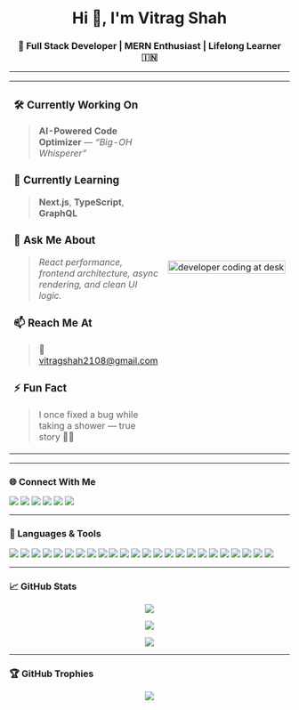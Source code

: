 <h1 align="center">Hi 👋, I'm Vitrag Shah</h1>
<h3 align="center">🚀 Full Stack Developer | MERN Enthusiast | Lifelong Learner 🇮🇳</h3>

---

<table>
  <tr>
    <td width="55%">
      
### 🛠️ Currently Working On
> **AI-Powered Code Optimizer** — _“Big-OH Whisperer”_

### 🌱 Currently Learning
> **Next.js**, **TypeScript**, **GraphQL**

### 💬 Ask Me About
> _React performance, frontend architecture, async rendering, and clean UI logic._

### 📫 Reach Me At
> 📧 [vitragshah2108@gmail.com](mailto:vitragshah2108@gmail.com)

### ⚡ Fun Fact
> I once fixed a bug while taking a shower — true story 🚿🐞

   </td>
   <td width="45%" align="center">
    <img src="https://media.giphy.com/media/qgQUggAC3Pfv687qPC/giphy.gif" alt="developer coding at desk" width="100%" />

   </td>
  </tr>
</table>

---

### 🌐 Connect With Me

<p align="left">
  <a href="https://twitter.com/vitrag_21" target="_blank"><img src="https://img.shields.io/badge/Twitter-%231DA1F2.svg?&style=for-the-badge&logo=twitter&logoColor=white" /></a>
  <a href="https://linkedin.com/in/vitrag-shah-684952213" target="_blank"><img src="https://img.shields.io/badge/LinkedIn-%230077B5.svg?&style=for-the-badge&logo=linkedin&logoColor=white" /></a>
  <a href="https://instagram.com/21_vitrag" target="_blank"><img src="https://img.shields.io/badge/Instagram-%23E4405F.svg?&style=for-the-badge&logo=instagram&logoColor=white" /></a>
  <a href="https://www.hackerrank.com/h202412100" target="_blank"><img src="https://img.shields.io/badge/Hackerrank-%232EC866.svg?&style=for-the-badge&logo=hackerrank&logoColor=white" /></a>
  <a href="https://leetcode.com/vitrag2108" target="_blank"><img src="https://img.shields.io/badge/Leetcode-%23FFA116.svg?&style=for-the-badge&logo=leetcode&logoColor=white" /></a>
  <a href="https://auth.geeksforgeeks.org/user/vitragshzh18" target="_blank"><img src="https://img.shields.io/badge/GFG-%2300C853.svg?&style=for-the-badge&logo=geeksforgeeks&logoColor=white" /></a>
</p>

---

### 🧰 Languages & Tools

<p align="left">
  <img src="https://img.shields.io/badge/HTML5-E34F26?style=for-the-badge&logo=html5&logoColor=white" />
  <img src="https://img.shields.io/badge/CSS3-1572B6?style=for-the-badge&logo=css3&logoColor=white" />
  <img src="https://img.shields.io/badge/JavaScript-F7DF1E?style=for-the-badge&logo=javascript&logoColor=black" />
  <img src="https://img.shields.io/badge/React-61DAFB?style=for-the-badge&logo=react&logoColor=black" />
  <img src="https://img.shields.io/badge/Node.js-339933?style=for-the-badge&logo=nodedotjs&logoColor=white" />
  <img src="https://img.shields.io/badge/Express.js-000000?style=for-the-badge&logo=express&logoColor=white" />
  <img src="https://img.shields.io/badge/MongoDB-47A248?style=for-the-badge&logo=mongodb&logoColor=white" />
  <img src="https://img.shields.io/badge/Python-3776AB?style=for-the-badge&logo=python&logoColor=white" />
  <img src="https://img.shields.io/badge/C-00599C?style=for-the-badge&logo=c&logoColor=white" />
  <img src="https://img.shields.io/badge/C++-00599C?style=for-the-badge&logo=cplusplus&logoColor=white" />
  <img src="https://img.shields.io/badge/Java-ED8B00?style=for-the-badge&logo=java&logoColor=white" />
  <img src="https://img.shields.io/badge/.NET-512BD4?style=for-the-badge&logo=dotnet&logoColor=white" />
  <img src="https://img.shields.io/badge/PHP-777BB4?style=for-the-badge&logo=php&logoColor=white" />
  <img src="https://img.shields.io/badge/MySQL-4479A1?style=for-the-badge&logo=mysql&logoColor=white" />
  <img src="https://img.shields.io/badge/PostgreSQL-4169E1?style=for-the-badge&logo=postgresql&logoColor=white" />
  <img src="https://img.shields.io/badge/Git-F05032?style=for-the-badge&logo=git&logoColor=white" />
  <img src="https://img.shields.io/badge/GitHub-181717?style=for-the-badge&logo=github&logoColor=white" />
  <img src="https://img.shields.io/badge/Nginx-009639?style=for-the-badge&logo=nginx&logoColor=white" />
  <img src="https://img.shields.io/badge/Linux-FCC624?style=for-the-badge&logo=linux&logoColor=black" />
  <img src="https://img.shields.io/badge/Postman-FF6C37?style=for-the-badge&logo=postman&logoColor=white" />
  <img src="https://img.shields.io/badge/Tailwind_CSS-38B2AC?style=for-the-badge&logo=tailwind-css&logoColor=white" />
  <img src="https://img.shields.io/badge/SASS-CC6699?style=for-the-badge&logo=sass&logoColor=white" />
  <img src="https://img.shields.io/badge/Bootstrap-7952B3?style=for-the-badge&logo=bootstrap&logoColor=white" />
  <img src="https://img.shields.io/badge/Bash-4EAA25?style=for-the-badge&logo=gnubash&logoColor=white" />
</p>


---

### 📈 GitHub Stats

<p align="center">
  <img src="https://github-readme-stats.vercel.app/api?username=vitragshah2108&show_icons=true&theme=tokyonight" />
</p>

<p align="center">
  <img src="https://github-readme-stats.vercel.app/api/top-langs/?username=vitragshah2108&layout=compact&theme=tokyonight" />
</p>

<p align="center">
  <img src="https://github-readme-streak-stats.herokuapp.com/?user=vitragshah2108&theme=tokyonight" />
</p>

---

### 🏆 GitHub Trophies

<p align="center">
  <img src="https://github-profile-trophy.vercel.app/?username=vitragshah2108&theme=tokyonight&row=1&column=7" />
</p>
